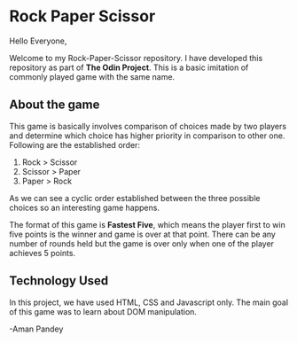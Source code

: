# Rock Paper Scissor

Hello Everyone,

Welcome to my Rock-Paper-Scissor repository. I have developed this repository as part of **The Odin Project**. This is a basic imitation
of commonly played game with the same name.

## About the game

This game is basically involves comparison of choices made by two players and determine which choice has higher priority in comparison to
other one. Following are the established order:

1. Rock > Scissor
2. Scissor > Paper
3. Paper > Rock

As we can see a cyclic order established between the three possible choices so an interesting game happens.

The format of this game is **Fastest Five**, which means the player first to win five points is the winner and game is over at that point.
There can be any number of rounds held but the game is over only when one of the player achieves 5 points.

## Technology Used

In this project, we have used HTML, CSS and Javascript only. The main goal of this game was to learn about DOM manipulation. 

-Aman Pandey
